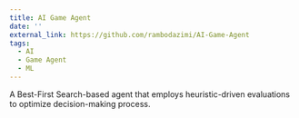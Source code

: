 ```yaml
---
title: AI Game Agent
date: ''
external_link: https://github.com/rambodazimi/AI-Game-Agent
tags:
  - AI
  - Game Agent
  - ML
---
```


A Best-First Search-based agent that employs heuristic-driven evaluations to optimize decision-making process.
<!--more-->
